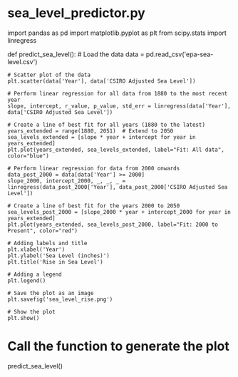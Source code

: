 # sea_level_predictor.py
import pandas as pd
import matplotlib.pyplot as plt
from scipy.stats import linregress

def predict_sea_level():
    # Load the data
    data = pd.read_csv('epa-sea-level.csv')

    # Scatter plot of the data
    plt.scatter(data['Year'], data['CSIRO Adjusted Sea Level'])

    # Perform linear regression for all data from 1880 to the most recent year
    slope, intercept, r_value, p_value, std_err = linregress(data['Year'], data['CSIRO Adjusted Sea Level'])
    
    # Create a line of best fit for all years (1880 to the latest)
    years_extended = range(1880, 2051)  # Extend to 2050
    sea_levels_extended = [slope * year + intercept for year in years_extended]
    plt.plot(years_extended, sea_levels_extended, label="Fit: All data", color="blue")

    # Perform linear regression for data from 2000 onwards
    data_post_2000 = data[data['Year'] >= 2000]
    slope_2000, intercept_2000, _, _, _ = linregress(data_post_2000['Year'], data_post_2000['CSIRO Adjusted Sea Level'])

    # Create a line of best fit for the years 2000 to 2050
    sea_levels_post_2000 = [slope_2000 * year + intercept_2000 for year in years_extended]
    plt.plot(years_extended, sea_levels_post_2000, label="Fit: 2000 to Present", color="red")

    # Adding labels and title
    plt.xlabel('Year')
    plt.ylabel('Sea Level (inches)')
    plt.title('Rise in Sea Level')

    # Adding a legend
    plt.legend()

    # Save the plot as an image
    plt.savefig('sea_level_rise.png')

    # Show the plot
    plt.show()

# Call the function to generate the plot
predict_sea_level()
